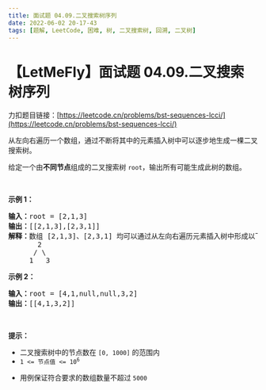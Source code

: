 ```yaml
---
title: 面试题 04.09.二叉搜索树序列
date: 2022-06-02 20-17-43
tags: [题解, LeetCode, 困难, 树, 二叉搜索树, 回溯, 二叉树]
---
```


# 【LetMeFly】面试题 04.09.二叉搜索树序列

力扣题目链接：[https://leetcode.cn/problems/bst-sequences-lcci/](https://leetcode.cn/problems/bst-sequences-lcci/)

<p>从左向右遍历一个数组，通过不断将其中的元素插入树中可以逐步地生成一棵二叉搜索树。</p>

<p>给定一个由<strong>不同节点</strong>组成的二叉搜索树 <code>root</code>，输出所有可能生成此树的数组。</p>

<p>&nbsp;</p>

<p><strong>示例 1：</strong></p>

<pre>
<strong>输入：</strong>root = [2,1,3]
<strong>输出：</strong>[[2,1,3],[2,3,1]]
<strong>解释：</strong>数组 [2,1,3]、[2,3,1] 均可以通过从左向右遍历元素插入树中形成以下二叉搜索树
&nbsp;      2 
&nbsp;     / \ 
&nbsp;    1   3
</pre>

<p><meta charset="UTF-8" /></p>

<p><strong>示例&nbsp;</strong><strong>2：</strong></p>

<pre>
<strong>输入：</strong>root = [4,1,null,null,3,2]
<strong>输出：</strong>[[4,1,3,2]]
</pre>

<p>&nbsp;</p>

<p><strong>提示：</strong></p>

<ul>
	<li>二叉搜索树中的节点数在<meta charset="UTF-8" />&nbsp;<code>[0, 1000]</code>&nbsp;的范围内</li>
	<li><code>1 &lt;= 节点值&nbsp;&lt;= 10<sup>6</sup></code></li>
	<li>
	<p>用例保证符合要求的数组数量不超过 <code>5000</code></p>
	</li>
</ul>


    